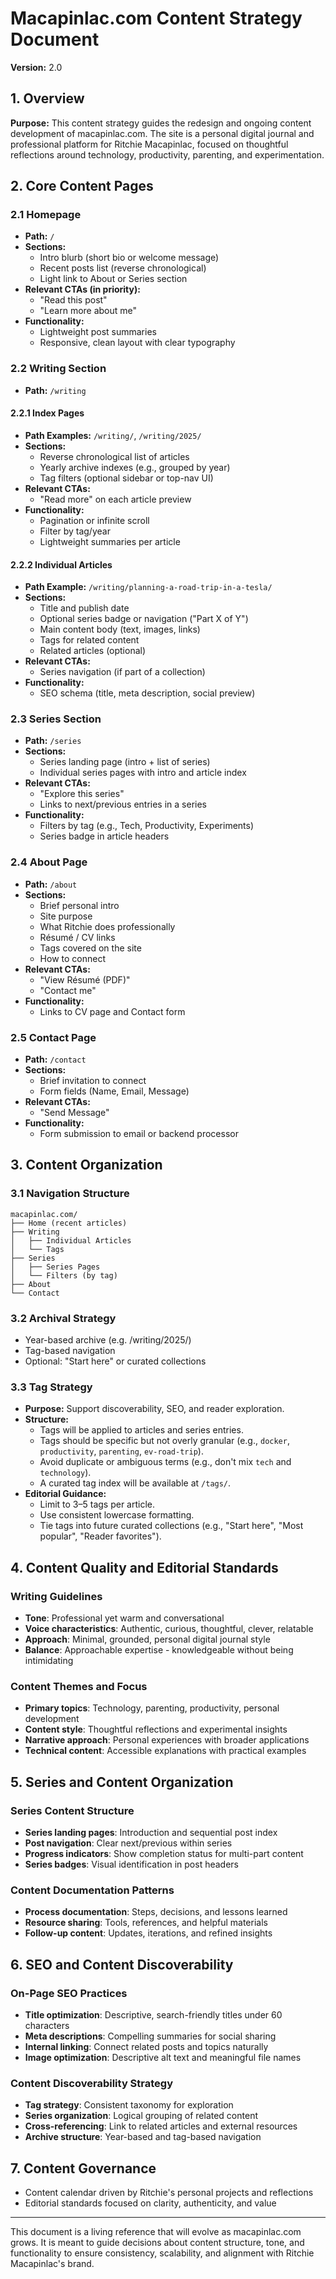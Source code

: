 # Macapinlac.com Content Strategy Document

**Version:** 2.0

## 1. Overview

**Purpose:** This content strategy guides the redesign and ongoing content development of macapinlac.com. The site is a personal digital journal and professional platform for Ritchie Macapinlac, focused on thoughtful reflections around technology, productivity, parenting, and experimentation.

## 2. Core Content Pages

### 2.1 Homepage

* **Path:** `/`
* **Sections:**
  * Intro blurb (short bio or welcome message)
  * Recent posts list (reverse chronological)
  * Light link to About or Series section
* **Relevant CTAs (in priority):**
  * "Read this post"
  * "Learn more about me"
* **Functionality:**
  * Lightweight post summaries
  * Responsive, clean layout with clear typography

### 2.2 Writing Section

* **Path:** `/writing`

#### 2.2.1 Index Pages

* **Path Examples:** `/writing/`, `/writing/2025/`
* **Sections:**
  * Reverse chronological list of articles
  * Yearly archive indexes (e.g., grouped by year)
  * Tag filters (optional sidebar or top-nav UI)
* **Relevant CTAs:**
  * "Read more" on each article preview
* **Functionality:**
  * Pagination or infinite scroll
  * Filter by tag/year
  * Lightweight summaries per article

#### 2.2.2 Individual Articles

* **Path Example:** `/writing/planning-a-road-trip-in-a-tesla/`
* **Sections:**
  * Title and publish date
  * Optional series badge or navigation ("Part X of Y")
  * Main content body (text, images, links)
  * Tags for related content
  * Related articles (optional)
* **Relevant CTAs:**
  * Series navigation (if part of a collection)
* **Functionality:**
  * SEO schema (title, meta description, social preview)

### 2.3 Series Section

* **Path:** `/series`
* **Sections:**
  * Series landing page (intro + list of series)
  * Individual series pages with intro and article index
* **Relevant CTAs:**
  * "Explore this series"
  * Links to next/previous entries in a series
* **Functionality:**
  * Filters by tag (e.g., Tech, Productivity, Experiments)
  * Series badge in article headers

### 2.4 About Page

* **Path:** `/about`
* **Sections:**
  * Brief personal intro
  * Site purpose
  * What Ritchie does professionally
  * Résumé / CV links
  * Tags covered on the site
  * How to connect
* **Relevant CTAs:**
  * "View Résumé (PDF)"
  * "Contact me"
* **Functionality:**
  * Links to CV page and Contact form

### 2.5 Contact Page

* **Path:** `/contact`
* **Sections:**
  * Brief invitation to connect
  * Form fields (Name, Email, Message)
* **Relevant CTAs:**
  * "Send Message"
* **Functionality:**
  * Form submission to email or backend processor

## 3. Content Organization

### 3.1 Navigation Structure

```
macapinlac.com/
├── Home (recent articles)
├── Writing
│   ├── Individual Articles
│   └── Tags
├── Series
│   ├── Series Pages
│   └── Filters (by tag)
├── About
└── Contact
```

### 3.2 Archival Strategy

* Year-based archive (e.g. /writing/2025/)
* Tag-based navigation
* Optional: "Start here" or curated collections

### 3.3 Tag Strategy

* **Purpose:** Support discoverability, SEO, and reader exploration.
* **Structure:**
  * Tags will be applied to articles and series entries.
  * Tags should be specific but not overly granular (e.g., `docker`, `productivity`, `parenting`, `ev-road-trip`).
  * Avoid duplicate or ambiguous terms (e.g., don't mix `tech` and `technology`).
  * A curated tag index will be available at `/tags/`.
* **Editorial Guidance:**
  * Limit to 3–5 tags per article.
  * Use consistent lowercase formatting.
  * Tie tags into future curated collections (e.g., "Start here", "Most popular", "Reader favorites").

## 4. Content Quality and Editorial Standards

### Writing Guidelines
- **Tone**: Professional yet warm and conversational
- **Voice characteristics**: Authentic, curious, thoughtful, clever, relatable
- **Approach**: Minimal, grounded, personal digital journal style
- **Balance**: Approachable expertise - knowledgeable without being intimidating

### Content Themes and Focus
- **Primary topics**: Technology, parenting, productivity, personal development
- **Content style**: Thoughtful reflections and experimental insights
- **Narrative approach**: Personal experiences with broader applications
- **Technical content**: Accessible explanations with practical examples

## 5. Series and Content Organization

### Series Content Structure
- **Series landing pages**: Introduction and sequential post index
- **Post navigation**: Clear next/previous within series
- **Progress indicators**: Show completion status for multi-part content
- **Series badges**: Visual identification in post headers

### Content Documentation Patterns
- **Process documentation**: Steps, decisions, and lessons learned
- **Resource sharing**: Tools, references, and helpful materials
- **Follow-up content**: Updates, iterations, and refined insights

## 6. SEO and Content Discoverability

### On-Page SEO Practices
- **Title optimization**: Descriptive, search-friendly titles under 60 characters
- **Meta descriptions**: Compelling summaries for social sharing
- **Internal linking**: Connect related posts and topics naturally
- **Image optimization**: Descriptive alt text and meaningful file names

### Content Discoverability Strategy
- **Tag strategy**: Consistent taxonomy for exploration
- **Series organization**: Logical grouping of related content
- **Cross-referencing**: Link to related articles and external resources
- **Archive structure**: Year-based and tag-based navigation

## 7. Content Governance

* Content calendar driven by Ritchie's personal projects and reflections
* Editorial standards focused on clarity, authenticity, and value

---

This document is a living reference that will evolve as macapinlac.com grows. It is meant to guide decisions about content structure, tone, and functionality to ensure consistency, scalability, and alignment with Ritchie Macapinlac's brand.